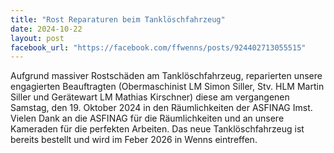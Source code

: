 ```yaml
---
title: "Rost Reparaturen beim Tanklöschfahrzeug"
date: 2024-10-22
layout: post
facebook_url: "https://facebook.com/ffwenns/posts/924402713055515"
---
```


Aufgrund massiver Rostschäden am Tanklöschfahrzeug, reparierten unsere engagierten Beauftragten (Obermaschinist LM Simon Siller, Stv. HLM Martin Siller und Gerätewart LM Mathias Kirschner) diese am vergangenen Samstag, den 19. Oktober 2024 in den Räumlichkeiten der ASFINAG Imst. Vielen Dank an die ASFINAG für die Räumlichkeiten und an unsere Kameraden für die perfekten Arbeiten. Das neue Tanklöschfahrzeug ist bereits bestellt und wird im Feber 2026 in Wenns eintreffen.